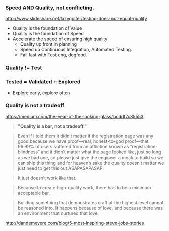 ### Speed AND Quality, not conflicting.
http://www.slideshare.net/lazygolfer/testing-does-not-equal-quality

* Quality is the foundation of Value
* Quality is the foundation of Speed
* Accelerate the speed of ensuring high quality
  * Quality up front in planning
  * Speed up Continuous Integration, Automated Testing.
  * Fail fast with Test eng, dogfood.

### Quality != Test



### Tested = Validated + Explored

* Explore early, explore often


### Quality is not a tradeoff

https://medium.com/the-year-of-the-looking-glass/bcddf7c85553

> __"Quality is a bar, not a tradeoff."__

> Even if I told them it didn’t matter if the registration page was any good because we have proof—real, honest-to-god proof—that 99.99% of users suffered from an affliction known as “registration-blindness” and it didn’t matter what the page looked like, just so long as we had one, so please just give the engineer a mock to build so we can ship this thing and for heaven’s sake the quality doesn’t matter we just need to get this out ASAPASAPASAP.

> It just doesn’t work like that.

> Because to create high-quality work, there has to be a minimum acceptable bar.

> Building something that demonstrates craft at the highest level cannot be reasoned into. It happens because of love, and because there was an environment that nurtured that love.

http://dandemeyere.com/blog/5-most-inspiring-steve-jobs-stories
